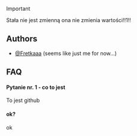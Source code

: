 > [!IMPORTANT]
> Stała nie jest zmienną ona nie zmienia wartości!!1!!

## Authors

- [@Fretkaaa](https://www.github.com/fretkaaa) (seems like just me for now...)

## FAQ

#### Pytanie nr. 1 - co to jest

To jest github

#### ok?

ok
<!---
Fretkaaa/Fretkaaa is a ✨ special ✨ repository because its `README.md` (this file) appears on your GitHub profile.
You can click the Preview link to take a look at your changes.
--->
